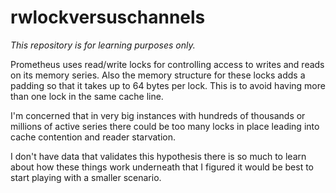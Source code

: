 # rwlockversuschannels

*This repository is for learning purposes only.*

Prometheus uses read/write locks for controlling access to writes and reads on its memory series. Also the memory structure for these locks adds a padding so that it takes up to 64 bytes per lock. This is to avoid having more than one lock in the same cache line.

I'm concerned that in very big instances with hundreds of thousands or millions of active series there could be too many locks in place leading into cache contention and reader starvation.

I don't have data that validates this hypothesis there is so much to learn about how these things work underneath that I figured it would be best to start playing with a smaller scenario.
